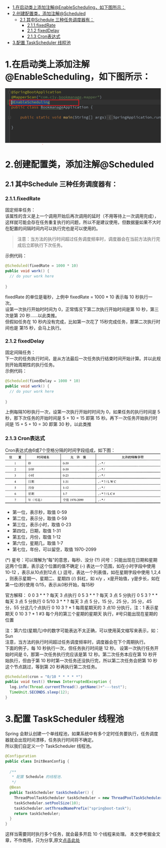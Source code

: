 <!-- TOC -->

- [1.在启动类上添加注解@EnableScheduling，如下图所示：](#1%e5%9c%a8%e5%90%af%e5%8a%a8%e7%b1%bb%e4%b8%8a%e6%b7%bb%e5%8a%a0%e6%b3%a8%e8%a7%a3enablescheduling%e5%a6%82%e4%b8%8b%e5%9b%be%e6%89%80%e7%a4%ba)
- [2.创建配置类，添加注解@Scheduled](#2%e5%88%9b%e5%bb%ba%e9%85%8d%e7%bd%ae%e7%b1%bb%e6%b7%bb%e5%8a%a0%e6%b3%a8%e8%a7%a3scheduled)
  - [2.1 其中Schedule 三种任务调度器有：](#21-%e5%85%b6%e4%b8%adschedule-%e4%b8%89%e7%a7%8d%e4%bb%bb%e5%8a%a1%e8%b0%83%e5%ba%a6%e5%99%a8%e6%9c%89)
    - [2.1.1.fixedRate](#211fixedrate)
    - [2.1.2 fixedDelay](#212-fixeddelay)
    - [2.1.3 Cron表达式](#213-cron%e8%a1%a8%e8%be%be%e5%bc%8f)
- [3.配置 TaskScheduler 线程池](#3%e9%85%8d%e7%bd%ae-taskscheduler-%e7%ba%bf%e7%a8%8b%e6%b1%a0)

<!-- /TOC -->
# 1.在启动类上添加注解@EnableScheduling，如下图所示：
![](图库/1.png)
# 2.创建配置类，添加注解@Scheduled
## 2.1 其中Schedule 三种任务调度器有：
### 2.1.1.fixedRate
固定频率任务：   
该属性的含义是上一个调用开始后再次调用的延时（不用等待上一次调用完成），这样就可能会存在任务重复执行的问题，所以不是建议使用，但数据量如果不大时在配置的间隔时间内可以执行完也是可以使用的。
> 注意：当方法的执行时间超过任务调度频率时，调度器会在当前方法执行完成后立即执行下次任务。    

示例代码：
``` java
@Scheduled(fixedRate = 1000 * 10)
public void work() {
  // do your work here
  
}
```
fixedRate 的单位是毫秒，上例中 fixedRate = 1000 * 10 表示每 10 秒执行一次。     
设第一次执行开始时时间为 0，正常情况下第二次执行开始时间是第 10 秒，第三次是第 20 秒……以此类推。     
但假如任务在 10 秒内没有完成，比如第一次花了 15秒完成任务，那第二次执行时间也是 第15 秒，会马上执行。
### 2.1.2 fixedDelay
固定间隔任务：    
下一次的任务执行时间，是从方法最后一次任务执行结束时间开始计算。并以此规则开始周期性的执行任务。    
示例代码：
``` java
@Scheduled(fixedDelay = 1000 * 10)
public void work() {
  // do your work here
  
}
```
上例每隔10秒执行一次，设第一次执行开始时时间为 0，如果任务的执行时间是 5 秒，那下次任务的开始时间是 5 + 10 = 15 即第 15 秒。再下一次任务开始执行时间是 15 + 5 + 10 = 30 即第 30 秒，以此类推
### 2.1.3 Cron表达式
Cron表达式由6或7个空格分隔的时间字段组成，如下图：
![](图库/2.1.3.png)
* 第一位，表示秒，取值 0-59
* 第二位，表示分，取值 0-59
* 第三位，表示小时，取值 0-23
* 第四位，日期，取值 1-31
* 第五位，月份，取值 1-12
* 第六位，星期几，取值 1-7
* 第七位，年份，可以留空，取值 1970-2099

(*) 星号：可以理解为“每”的意思，每秒、没分
(?) 问号：只能出现在日期和星期这两个位置，表示这个位置的值不确定
(-) 表达一个范围，如在小时字段中使用 10-12 ，表示从10点到12点
(,) 逗号，表达一个列表值，如在星期字段中使用 1,2,4 ，则表示星期一、星期二、星期四
(/) 斜杠，如 x/y ，x是开始值，y是步长，如在第一位(秒)使用 0/15，表示从0秒开始，每15秒

官方解释：
0 0 3 * * ?         每天 3 点执行
0 5 3 * * ?         每天 3 点 5 分执行
0 5 3 ? * *         每天 3 点 5 分执行
0 5/10 3 * * ?      每天 3 点 5 分，15 分，25 分，35 分，45 分，55 分这几个点执行
0 10 3 ? * 1        每周星期天的 3 点10 分执行，注：1 表示星期天
0 10 3 ? * 1 #3      每个月的第三个星期的星期天 执行，#号只能出现在星期的位置

注：第六位(星期几)中的数字可能表达不太正确，可以使用英文缩写来表示，如：Sun    
注意，当方法的执行时间超过任务调度频率时，调度器会在下个周期执行。     
下面的例子，每 10 秒执行一次，但任务执行时间是 12 秒。
设第一次执行任务开始时间是 0，那第一次任务执行完应该是第 12 秒。第二次任务本应在第 10 秒开始执行，但由于第 10 秒时第一次任务还没执行完，所以第二次任务会把第 10 秒这个节点跳过，等到第 20 秒再执行第二次任务。
``` java
@Scheduled(cron = "0/10 * * * * *")
public void test() throws InterruptedException {
  log.info(Thread.currentThread().getName()+"---test");
  TimeUnit.SECONDS.sleep(12);
}

```
# 3.配置 TaskScheduler 线程池
Spring 会默认创建一个单线程池，如果系统中有多个定时任务要执行，任务调度器就会出现时间漂移，任务执行时间将不确定。    
所以我们自定义一个 TaskScheduler 线程池。
``` java
@Configuration
public class InitBeanConfig {

  /**
   * 配置 Schedule 的线程池.
   */
  @Bean
  public TaskScheduler taskScheduler() {
    ThreadPoolTaskScheduler taskScheduler = new ThreadPoolTaskScheduler();
    taskScheduler.setPoolSize(10);
    taskScheduler.setThreadNamePrefix("springboot-task");
    return taskScheduler;
  }
}
```
这样当需要同时执行多个任务，就会最多开启 10 个线程来处理。
本文参考掘金文章，不作商用，只为分享,原文[点击此处](https://juejin.im/post/5d5cf9fc518825415d061069)